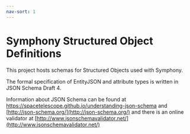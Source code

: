 ```yaml
---
nav-sort: 1
---
```

# Symphony Structured Object Definitions
This project hosts schemas for Structured Objects used with Symphony.

The formal specification of EntityJSON and attribute types is written in JSON Schema Draft 4.

Information about JSON Schema can be found at
https://spacetelescope.github.io/understanding-json-schema
and
[http://json-schema.org/](http://json-schema.org/)
and there is an online validator at
[http://www.jsonschemavalidator.net/](http://www.jsonschemavalidator.net/)
